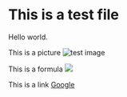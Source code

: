 # This is a test file

Hello world.

This is a picture ![test image](https://hips.hearstapps.com/hmg-prod.s3.amazonaws.com/images/close-up-of-tulips-blooming-in-field-royalty-free-image-1584131616.jpg?crop=0.630xw:1.00xh;0.186xw,0&resize=128:*)

This is a formula ![](http://latex.codecogs.com/gif.latex?\\sigma=\sqrt{\frac{1}{n}{\sum_{k=1}^n(x_i-\bar{x})^2}})

This is a link [Google](http://google.com)
